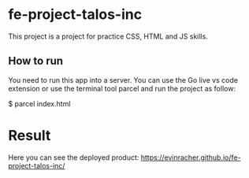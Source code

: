 # fe-project-talos-inc

This project is a project for practice CSS, HTML and JS skills.

## How to run

You need to run this app into a server. You can use the Go live vs code extension or use the terminal tool parcel and run the project as follow:

$ parcel index.html

# Result

Here you can see the deployed product: https://evinracher.github.io/fe-project-talos-inc/
